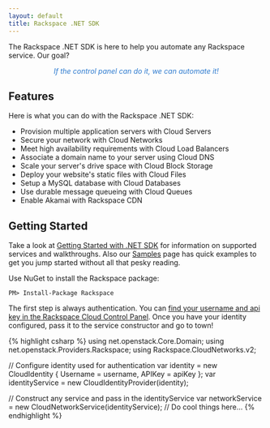 ```yaml
---
layout: default
title: Rackspace .NET SDK
---
```


The Rackspace .NET SDK is here to help you automate any Rackspace service. Our goal?

<p style="text-align: center; color: #2e7bcf">
  <i><em>If the control panel can do it, we can automate it!</em></i>
</p>

## Features ##
Here is what you can do with the Rackspace .NET SDK:

* Provision multiple application servers with Cloud Servers
* Secure your network with Cloud Networks
* Meet high availability requirements with Cloud Load Balancers
* Associate a domain name to your server using Cloud DNS
* Scale your server's drive space with Cloud Block Storage
* Deploy your website's static files with Cloud Files
* Setup a MySQL database with Cloud Databases
* Use durable message queueing with Cloud Queues
* Enable Akamai with Rackspace CDN

## Getting Started ##
Take a look at [Getting Started with .NET SDK](https://developer.rackspace.com/sdks/dot-net/)
for information on supported services and walkthroughs. Also our [Samples](samples/) page
has quick examples to get you jump started without all that pesky reading.

Use NuGet to install the Rackspace package:

<div class="nuget-badge">
  <p>
    <code>PM&gt; Install-Package Rackspace</code>
  </p>
</div>

The first step is always authentication. You can
[find your username and api key in the Rackspace Cloud Control Panel](http://www.rackspace.com/knowledge_center/article/view-and-reset-your-api-key).
Once you have your identity configured, pass it to the service constructor and go to town!

{% highlight csharp %}
using net.openstack.Core.Domain;
using net.openstack.Providers.Rackspace;
using Rackspace.CloudNetworks.v2;

// Configure identity used for authentication
var identity = new CloudIdentity
{
    Username = username,
    APIKey = apiKey
};
var identityService = new CloudIdentityProvider(identity);

// Construct any service and pass in the identityService
var networkService = new CloudNetworkService(identityService);
// Do cool things here...
{% endhighlight %}
